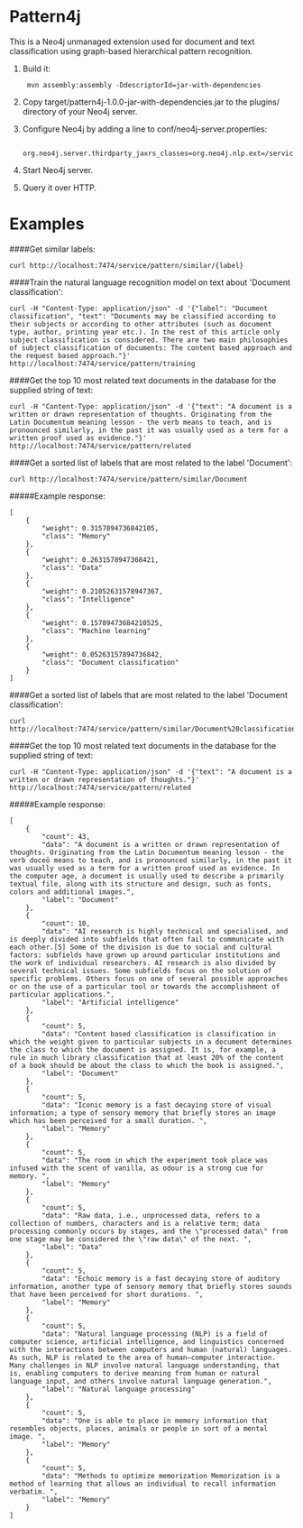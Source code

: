 Pattern4j
==========================

This is a Neo4j unmanaged extension used for document and text classification using graph-based hierarchical pattern recognition.

1. Build it:

        mvn assembly:assembly -DdescriptorId=jar-with-dependencies

2. Copy target/pattern4j-1.0.0-jar-with-dependencies.jar to the plugins/ directory of your Neo4j server.

3. Configure Neo4j by adding a line to conf/neo4j-server.properties:

        org.neo4j.server.thirdparty_jaxrs_classes=org.neo4j.nlp.ext=/service

4. Start Neo4j server.

5. Query it over HTTP.

Examples
==========================

####Get similar labels:

    curl http://localhost:7474/service/pattern/similar/{label}

####Train the natural language recognition model on text about 'Document classification':

    curl -H "Content-Type: application/json" -d '{"label": "Document classification", "text": "Documents may be classified according to their subjects or according to other attributes (such as document type, author, printing year etc.). In the rest of this article only subject classification is considered. There are two main philosophies of subject classification of documents: The content based approach and the request based approach."}' http://localhost:7474/service/pattern/training

####Get the top 10 most related text documents in the database for the supplied string of text:

    curl -H "Content-Type: application/json" -d '{"text": "A document is a written or drawn representation of thoughts. Originating from the Latin Documentum meaning lesson - the verb means to teach, and is pronounced similarly, in the past it was usually used as a term for a written proof used as evidence."}' http://localhost:7474/service/pattern/related

####Get a sorted list of labels that are most related to the label 'Document':

    curl http://localhost:7474/service/pattern/similar/Document

#####Example response:

    [
        {
            "weight": 0.3157894736842105,
            "class": "Memory"
        },
        {
            "weight": 0.2631578947368421,
            "class": "Data"
        },
        {
            "weight": 0.21052631578947367,
            "class": "Intelligence"
        },
        {
            "weight": 0.15789473684210525,
            "class": "Machine learning"
        },
        {
            "weight": 0.05263157894736842,
            "class": "Document classification"
        }
    ]

####Get a sorted list of labels that are most related to the label 'Document classification':

    curl http://localhost:7474/service/pattern/similar/Document%20classification

####Get the top 10 most related text documents in the database for the supplied string of text:

    curl -H "Content-Type: application/json" -d '{"text": "A document is a written or drawn representation of thoughts."}' http://localhost:7474/service/pattern/related

#####Example response:

    [
        {
            "count": 43,
            "data": "A document is a written or drawn representation of thoughts. Originating from the Latin Documentum meaning lesson - the verb doceō means to teach, and is pronounced similarly, in the past it was usually used as a term for a written proof used as evidence. In the computer age, a document is usually used to describe a primarily textual file, along with its structure and design, such as fonts, colors and additional images.",
            "label": "Document"
        },
        {
            "count": 10,
            "data": "AI research is highly technical and specialised, and is deeply divided into subfields that often fail to communicate with each other.[5] Some of the division is due to social and cultural factors: subfields have grown up around particular institutions and the work of individual researchers. AI research is also divided by several technical issues. Some subfields focus on the solution of specific problems. Others focus on one of several possible approaches or on the use of a particular tool or towards the accomplishment of particular applications.",
            "label": "Artificial intelligence"
        },
        {
            "count": 5,
            "data": "Content based classification is classification in which the weight given to particular subjects in a document determines the class to which the document is assigned. It is, for example, a rule in much library classification that at least 20% of the content of a book should be about the class to which the book is assigned.",
            "label": "Document"
        },
        {
            "count": 5,
            "data": "Iconic memory is a fast decaying store of visual information; a type of sensory memory that briefly stores an image which has been perceived for a small duration. ",
            "label": "Memory"
        },
        {
            "count": 5,
            "data": "The room in which the experiment took place was infused with the scent of vanilla, as odour is a strong cue for memory. ",
            "label": "Memory"
        },
        {
            "count": 5,
            "data": "Raw data, i.e., unprocessed data, refers to a collection of numbers, characters and is a relative term; data processing commonly occurs by stages, and the \"processed data\" from one stage may be considered the \"raw data\" of the next. ",
            "label": "Data"
        },
        {
            "count": 5,
            "data": "Echoic memory is a fast decaying store of auditory information, another type of sensory memory that briefly stores sounds that have been perceived for short durations. ",
            "label": "Memory"
        },
        {
            "count": 5,
            "data": "Natural language processing (NLP) is a field of computer science, artificial intelligence, and linguistics concerned with the interactions between computers and human (natural) languages. As such, NLP is related to the area of human–computer interaction. Many challenges in NLP involve natural language understanding, that is, enabling computers to derive meaning from human or natural language input, and others involve natural language generation.",
            "label": "Natural language processing"
        },
        {
            "count": 5,
            "data": "One is able to place in memory information that resembles objects, places, animals or people in sort of a mental image. ",
            "label": "Memory"
        },
        {
            "count": 5,
            "data": "Methods to optimize memorization Memorization is a method of learning that allows an individual to recall information verbatim. ",
            "label": "Memory"
        }
    ]
